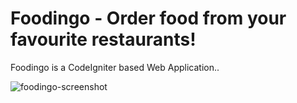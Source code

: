 # Foodingo - Order food from your favourite restaurants!

Foodingo is a CodeIgniter based Web Application.. 

![foodingo-screenshot](https://user-images.githubusercontent.com/83238848/119531691-cf493d80-bda1-11eb-90af-9e0b7e52f64a.png)
